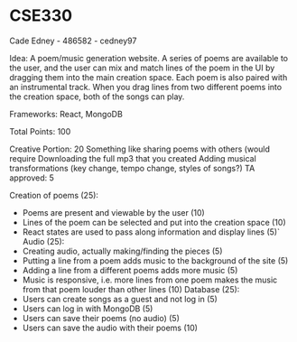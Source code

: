 # CSE330

Cade Edney - 486582 - cedney97

Idea: A poem/music generation website. A series of poems are available to the user, and the user can mix and match lines of the poem in the UI by dragging them into the main creation space. Each poem is also paired with an instrumental track. When you drag lines from two different poems into the creation space, both of the songs can play.

Frameworks: React, MongoDB

Total Points: 100

Creative Portion: 20
Something like sharing poems with others (would require
Downloading the full mp3 that you created
Adding musical transformations (key change, tempo change, styles of songs?)
TA approved: 5

Creation of poems (25):
 - Poems are present and viewable by the user (10)
 - Lines of the poem can be selected and put into the creation space (10)
 - React states are used to pass along information and display lines (5)`
Audio (25):
 - Creating audio, actually making/finding the pieces (5)
 - Putting a line from a poem adds music to the background of the site (5)
 - Adding a line from a different poems adds more music (5)
 - Music is responsive, i.e. more lines from one poem makes the music from that poem louder than other lines (10)
Database (25):
 - Users can create songs as a guest and not log in (5)
 - Users can log in with MongoDB (5)
 - Users can save their poems (no audio) (5)
 - Users can save the audio with their poems (10)
